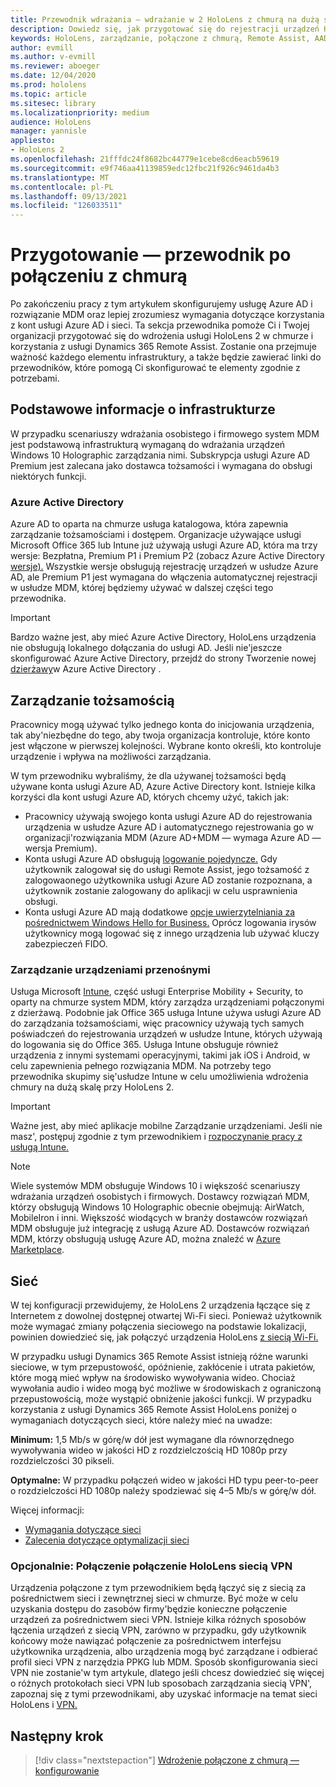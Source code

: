 ```yaml
---
title: Przewodnik wdrażania — wdrażanie w 2 HoloLens z chmurą na dużą skalę przy użyciu usługi Remote Assist — przygotowanie
description: Dowiedz się, jak przygotować się do rejestracji urządzeń HoloLens za pośrednictwem sieci połączonej z chmurą przy użyciu usługi Azure Active Directory i zarządzania tożsamościami.
keywords: HoloLens, zarządzanie, połączone z chmurą, Remote Assist, AAD, Azure AD, MDM, Mobile Zarządzanie urządzeniami
author: evmill
ms.author: v-evmill
ms.reviewer: aboeger
ms.date: 12/04/2020
ms.prod: hololens
ms.topic: article
ms.sitesec: library
ms.localizationpriority: medium
audience: HoloLens
manager: yannisle
appliesto:
- HoloLens 2
ms.openlocfilehash: 21fffdc24f8682bc44779e1cebe8cd6eacb59619
ms.sourcegitcommit: e9f746aa41139859edc12fbc21f926c9461da4b3
ms.translationtype: MT
ms.contentlocale: pl-PL
ms.lasthandoff: 09/13/2021
ms.locfileid: "126033511"
---
```

# <a name="prepare---cloud-connected-guide"></a>Przygotowanie — przewodnik po połączeniu z chmurą

Po zakończeniu pracy z tym artykułem skonfigurujemy usługę Azure AD i rozwiązanie MDM oraz lepiej zrozumiesz wymagania dotyczące korzystania z kont usługi Azure AD i sieci. Ta sekcja przewodnika pomoże Ci i Twojej organizacji przygotować się do wdrożenia usługi HoloLens 2 w chmurze i korzystania z usługi Dynamics 365 Remote Assist. Zostanie ona przejmuje ważność każdego elementu infrastruktury, a także będzie zawierać linki do przewodników, które pomogą Ci skonfigurować te elementy zgodnie z potrzebami.

## <a name="infrastructure-essentials"></a>Podstawowe informacje o infrastrukturze

W przypadku scenariuszy wdrażania osobistego i firmowego system MDM jest podstawową infrastrukturą wymaganą do wdrażania urządzeń Windows 10 Holographic zarządzania nimi. Subskrypcja usługi Azure AD Premium jest zalecana jako dostawca tożsamości i wymagana do obsługi niektórych funkcji.

### <a name="azure-active-directory"></a>Azure Active Directory

Azure AD to oparta na chmurze usługa katalogowa, która zapewnia zarządzanie tożsamościami i dostępem. Organizacje używające usługi Microsoft Office 365 lub Intune już używają usługi Azure AD, która ma trzy wersje: Bezpłatna, Premium P1 i Premium P2 (zobacz Azure Active Directory [wersje).](https://azure.microsoft.com/documentation/articles/active-directory-editions) Wszystkie wersje obsługują rejestrację urządzeń w usłudze Azure AD, ale Premium P1 jest wymagana do włączenia automatycznej rejestracji w usłudze MDM, której będziemy używać w dalszej części tego przewodnika.

> [!IMPORTANT]
> Bardzo ważne jest, aby mieć Azure Active Directory, HoloLens urządzenia nie obsługują lokalnego dołączania do usługi AD. Jeśli nie&#39;jeszcze skonfigurować Azure Active Directory, przejdź do strony Tworzenie nowej [dzierżawy](/azure/active-directory/fundamentals/active-directory-access-create-new-tenant)w Azure Active Directory .

## <a name="identity-management"></a>Zarządzanie tożsamością

Pracownicy mogą używać tylko jednego konta do inicjowania urządzenia, tak aby&#39;niezbędne do tego, aby twoja organizacja kontroluje, które konto jest włączone w pierwszej kolejności. Wybrane konto określi, kto kontroluje urządzenie i wpływa na możliwości zarządzania.

W tym przewodniku wybraliśmy, że dla używanej tożsamości będą używane konta usługi Azure AD, Azure Active Directory kont. [](/hololens/hololens-identity) Istnieje kilka korzyści dla kont usługi Azure AD, których chcemy użyć, takich jak:

- Pracownicy używają swojego konta usługi Azure AD do rejestrowania urządzenia w usłudze Azure AD i automatycznego rejestrowania go w organizacji&#39;rozwiązania MDM (Azure AD+MDM — wymaga Azure AD — wersja Premium).
- Konta usługi Azure AD obsługują [logowanie pojedyncze.](/azure/active-directory/manage-apps/what-is-single-sign-on) Gdy użytkownik zalogował się do usługi Remote Assist, jego tożsamość z zalogowaonego użytkownika usługi Azure AD zostanie rozpoznana, a użytkownik zostanie zalogowany do aplikacji w celu usprawnienia obsługi.
- Konta usługi Azure AD mają dodatkowe [opcje uwierzytelniania za](/hololens/hololens-identity) [pośrednictwem Windows Hello for Business.](/windows/security/identity-protection/hello-for-business/hello-identity-verification) Oprócz logowania irysów użytkownicy mogą logować się z innego urządzenia lub używać kluczy zabezpieczeń FIDO.

### <a name="mobile-device-management"></a>Zarządzanie urządzeniami przenośnymi

Usługa Microsoft [Intune](/mem/intune/fundamentals/what-is-intune), część usługi Enterprise Mobility + Security, to oparty na chmurze system MDM, który zarządza urządzeniami połączonymi z dzierżawą. Podobnie jak Office 365 usługa Intune używa usługi Azure AD do zarządzania tożsamościami, więc pracownicy używają tych samych poświadczeń do rejestrowania urządzeń w usłudze Intune, których używają do logowania się do Office 365. Usługa Intune obsługuje również urządzenia z innymi systemami operacyjnymi, takimi jak iOS i Android, w celu zapewnienia pełnego rozwiązania MDM. Na potrzeby tego przewodnika skupimy się&#39;usłudze Intune w celu umożliwienia wdrożenia chmury na dużą skalę przy HoloLens 2.

> [!IMPORTANT]
> Ważne jest, aby mieć aplikacje mobilne Zarządzanie urządzeniami. Jeśli nie masz&#39;, postępuj zgodnie z tym przewodnikiem i [rozpoczynanie pracy z usługą Intune.](/mem/intune/fundamentals/free-trial-sign-up)

> [!NOTE]
> Wiele systemów MDM obsługuje Windows 10 i większość scenariuszy wdrażania urządzeń osobistych i firmowych. Dostawcy rozwiązań MDM, którzy obsługują Windows 10 Holographic obecnie obejmują: AirWatch, MobileIron i inni. Większość wiodących w branży dostawców rozwiązań MDM obsługuje już integrację z usługą Azure AD. Dostawców rozwiązań MDM, którzy obsługują usługę Azure AD, można znaleźć w [Azure Marketplace](https://azure.microsoft.com/marketplace/).

## <a name="network"></a>Sieć

W tej konfiguracji przewidujemy, że HoloLens 2 urządzenia łączące się z Internetem z dowolnej dostępnej otwartej Wi-Fi sieci. Ponieważ użytkownik może wymagać zmiany połączenia sieciowego na podstawie lokalizacji, powinien dowiedzieć się, jak połączyć urządzenia HoloLens [z siecią Wi-Fi.](/hololens/hololens-network)

W przypadku usługi Dynamics 365 Remote Assist istnieją różne warunki sieciowe, w tym przepustowość, opóźnienie, zakłócenie i utrata pakietów, które mogą mieć wpływ na środowisko wywoływania wideo. Chociaż wywołania audio i wideo mogą być możliwe w środowiskach z ograniczoną przepustowością, może wystąpić obniżenie jakości funkcji. W przypadku korzystania z usługi Dynamics 365 Remote Assist HoloLens poniżej o wymaganiach dotyczących sieci, które należy mieć na uwadze:

**Minimum:** 1,5 Mb/s w górę/w dół jest wymagane dla równorzędnego wywoływania wideo w jakości HD z rozdzielczością HD 1080p przy rozdzielczości 30 pikseli.

**Optymalne:** W przypadku połączeń wideo w jakości HD typu peer-to-peer o rozdzielczości HD 1080p należy spodziewać się 4–5 Mb/s w górę/w dół.

Więcej informacji:

- [Wymagania dotyczące sieci](/dynamics365/mixed-reality/remote-assist/requirements#network-requirements)
- [Zalecenia dotyczące optymalizacji sieci](/dynamics365/mixed-reality/remote-assist/requirements#dynamics-365-remote-assist-hololens)

### <a name="optional-connect-your-hololens-to-vpn"></a>Opcjonalnie: Połączenie połączenie HoloLens siecią VPN

Urządzenia połączone z tym przewodnikiem będą łączyć się z siecią za pośrednictwem sieci i zewnętrznej sieci w chmurze. Być może w celu uzyskania dostępu do zasobów firmy&#39;będzie konieczne połączenie urządzeń za pośrednictwem sieci VPN. Istnieje kilka różnych sposobów łączenia urządzeń z siecią VPN, zarówno w przypadku, gdy użytkownik końcowy może nawiązać połączenie za pośrednictwem interfejsu użytkownika urządzenia, albo urządzenia mogą być zarządzane i odbierać profil sieci VPN z narzędzia PPKG lub MDM. Sposób skonfigurowania sieci VPN nie zostanie&#39;w tym artykule, dlatego jeśli chcesz dowiedzieć się więcej o różnych protokołach sieci VPN lub sposobach zarządzania siecią VPN&#39;, zapoznaj się z tymi przewodnikami, aby uzyskać informacje na temat sieci HoloLens i [VPN.](/hololens/hololens-network#vpn)

## <a name="next-step"></a>Następny krok

> [!div class="nextstepaction"]
> [Wdrożenie połączone z chmurą — konfigurowanie](hololens2-cloud-connected-configure.md)
